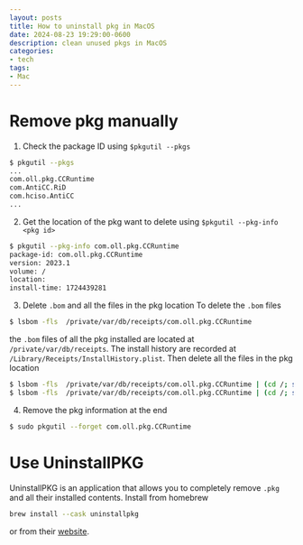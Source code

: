 ```yaml
---
layout: posts
title: How to uninstall pkg in MacOS
date: 2024-08-23 19:29:00-0600
description: clean unused pkgs in MacOS
categories:
- tech
tags:
- Mac
---
```

# Remove pkg manually
1. Check the package ID using `$pkgutil --pkgs`
```bash
$ pkgutil --pkgs
...
com.oll.pkg.CCRuntime
com.AntiCC.RiD
com.hciso.AntiCC
...
```

2. Get the location of the pkg want to delete using `$pkgutil --pkg-info <pkg id>`
```bash
$ pkgutil --pkg-info com.oll.pkg.CCRuntime
package-id: com.oll.pkg.CCRuntime
version: 2023.1
volume: /
location: 
install-time: 1724439281
```
3. Delete `.bom` and all the files in the pkg location
To delete the `.bom` files
```bash
$ lsbom -fls  /private/var/db/receipts/com.oll.pkg.CCRuntime 
```
the `.bom` files of all the pkg installed are located at `/private/var/db/receipts`. The install history are recorded at `/Library/Receipts/InstallHistory.plist`.
Then delete all the files in the pkg location
```bash
$ lsbom -fls  /private/var/db/receipts/com.oll.pkg.CCRuntime | (cd /; sudo xargs rm)
$ lsbom -fls  /private/var/db/receipts/com.oll.pkg.CCRuntime | (cd /; sudo xargs rm -r)
```
4. Remove the pkg information at the end
```bash
$ sudo pkgutil --forget com.oll.pkg.CCRuntime
```
# Use UninstallPKG
UninstallPKG is an application that allows you to completely remove `.pkg` and all their installed contents.
Install from homebrew
```bash
brew install --cask uninstallpkg
```
or from their [website](https://www.corecode.io/uninstallpkg/). 

[1]: https://kyle.ai/blog/6175.html